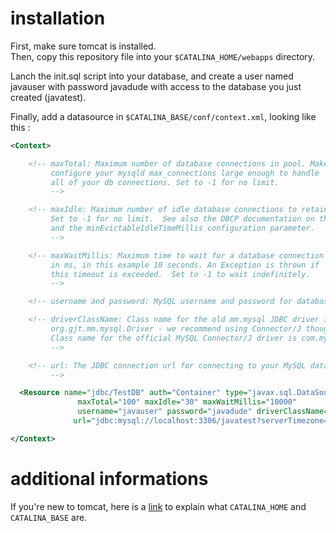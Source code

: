 # installation

First, make sure tomcat is installed.  
Then, copy this repository file into your ```$CATALINA_HOME/webapps``` directory.

Lanch the init.sql script into your database, and create a user named javauser with password javadude with access to the database you just created (javatest).  

Finally, add a datasource in ```$CATALINA_BASE/conf/context.xml```, looking like this : 

```xml
<Context>

    <!-- maxTotal: Maximum number of database connections in pool. Make sure you
         configure your mysqld max_connections large enough to handle
         all of your db connections. Set to -1 for no limit.
         -->

    <!-- maxIdle: Maximum number of idle database connections to retain in pool.
         Set to -1 for no limit.  See also the DBCP documentation on this
         and the minEvictableIdleTimeMillis configuration parameter.
         -->

    <!-- maxWaitMillis: Maximum time to wait for a database connection to become available
         in ms, in this example 10 seconds. An Exception is thrown if
         this timeout is exceeded.  Set to -1 to wait indefinitely.
         -->

    <!-- username and password: MySQL username and password for database connections  -->

    <!-- driverClassName: Class name for the old mm.mysql JDBC driver is
         org.gjt.mm.mysql.Driver - we recommend using Connector/J though.
         Class name for the official MySQL Connector/J driver is com.mysql.jdbc.Driver.
         -->

    <!-- url: The JDBC connection url for connecting to your MySQL database.
         -->

  <Resource name="jdbc/TestDB" auth="Container" type="javax.sql.DataSource"
               maxTotal="100" maxIdle="30" maxWaitMillis="10000"
               username="javauser" password="javadude" driverClassName="com.mysql.jdbc.Driver"
              url="jdbc:mysql://localhost:3306/javatest?serverTimezone=UTC"/>

</Context>
```

# additional informations

If you're new to tomcat, here is a [link](https://stackoverflow.com/questions/3090398/tomcat-catalina-base-and-catalina-home-variables) to explain what ```CATALINA_HOME``` and ```CATALINA_BASE``` are.